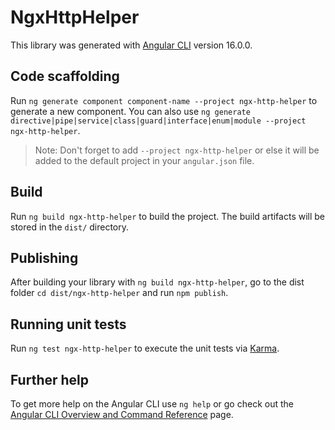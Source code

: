 # NgxHttpHelper

This library was generated with [Angular CLI](https://github.com/angular/angular-cli) version 16.0.0.

## Code scaffolding

Run `ng generate component component-name --project ngx-http-helper` to generate a new component. You can also use `ng generate directive|pipe|service|class|guard|interface|enum|module --project ngx-http-helper`.
> Note: Don't forget to add `--project ngx-http-helper` or else it will be added to the default project in your `angular.json` file. 

## Build

Run `ng build ngx-http-helper` to build the project. The build artifacts will be stored in the `dist/` directory.

## Publishing

After building your library with `ng build ngx-http-helper`, go to the dist folder `cd dist/ngx-http-helper` and run `npm publish`.

## Running unit tests

Run `ng test ngx-http-helper` to execute the unit tests via [Karma](https://karma-runner.github.io).

## Further help

To get more help on the Angular CLI use `ng help` or go check out the [Angular CLI Overview and Command Reference](https://angular.io/cli) page.
